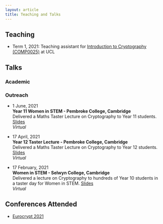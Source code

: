 ```yaml
---
layout: article
title: Teaching and Talks
---
```


## Teaching 
* Term 1, 2021: Teaching assistant for <a href="https://www.ucl.ac.uk/module-catalogue/modules/introduction-to-cryptography/COMP0025" target="_blank">Introduction to Cryptography (COMP0025)</a> at UCL


## Talks 
### Academic


### Outreach

* 1 June, 2021\
**Year 11 Women in STEM - Pembroke College, Cambridge**\
Delivered a Maths Taster Lecture on Cryptography to Year 11 students. <a href="https://docs.google.com/presentation/d/1zQ4DeP92EbOGP0jrzs4C9zfBw-xLbrR4HIpYEEItwFQ/edit?usp=sharing" target="_blank">Slides</a>\
*Virtual*

* 17 April, 2021\
**Year 12 Taster Lecture - Pembroke College, Cambridge**\
Delivered a Maths Taster Lecture on Cryptography to Year 12 students. <a href="https://docs.google.com/presentation/d/1zQ4DeP92EbOGP0jrzs4C9zfBw-xLbrR4HIpYEEItwFQ/edit?usp=sharing" target="_blank">Slides</a>\
*Virtual*

* 17 February, 2021\
**Women in STEM - Selwyn College, Cambridge**\
Delivered a lecture on Cryptography to hundreds of Year 10 students in a taster day for Women in STEM. <a href="https://docs.google.com/presentation/d/1IXgY7_xpQinM_ZPfvubV5d6tQVn2XnNI6V6CuPp7Sfc/edit?usp=sharing" target="_blank">Slides</a>\
*Virtual*

## Conferences Attended
* [Eurocrypt 2021](https://eurocrypt.iacr.org/2021/)

